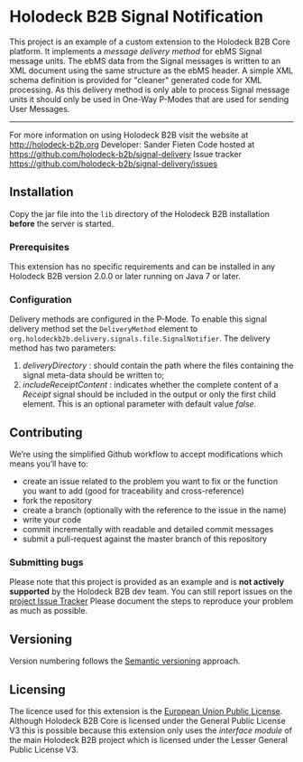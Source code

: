 # Holodeck B2B Signal Notification
This project is an example of a custom extension to the Holodeck B2B Core platform. It implements a _message delivery
method_ for ebMS Signal message units.
The ebMS data from the Signal messages is written to an XML document using the same structure as the ebMS header. A
simple XML schema definition is provided for "cleaner" generated code for XML processing.
As this delivery method is only able to process Signal message units it should only be used in One-Way P-Modes that are
used for sending User Messages.

__________________
For more information on using Holodeck B2B visit the website at http://holodeck-b2b.org
Developer: Sander Fieten
Code hosted at https://github.com/holodeck-b2b/signal-delivery
Issue tracker https://github.com/holodeck-b2b/signal-delivery/issues

## Installation
Copy the jar file into the `lib` directory of the Holodeck B2B installation **before** the server is started.

### Prerequisites
This extension has no specific requirements and can be installed in any Holodeck B2B version 2.0.0 or later running on
Java 7 or later.

### Configuration
Delivery methods are configured in the P-Mode.
To enable this signal delivery method set the `DeliveryMethod` element to `org.holodeckb2b.delivery.signals.file.SignalNotifier`.
The delivery method has two parameters:

1. _deliveryDirectory_ : should contain the path where the files containing the signal meta-data should be written to;
2. _includeReceiptContent_ : indicates whether the complete content of a _Receipt_ signal should be included in the output
or only the first child element. This is an optional parameter with default value _false_.

## Contributing
We’re using the simplified Github workflow to accept modifications which means you’ll have to:
* create an issue related to the problem you want to fix or the function you want to add (good for traceability and cross-reference)
* fork the repository
* create a branch (optionally with the reference to the issue in the name)
* write your code
* commit incrementally with readable and detailed commit messages
* submit a pull-request against the master branch of this repository

### Submitting bugs
Please note that this project is provided as an example and is **not actively supported** by the Holodeck B2B dev team.
You can still report issues on the [project Issue Tracker](https://github.com/holodeck-b2b/signal-delivery/issues)
Please document the steps to reproduce your problem as much as possible.

## Versioning
Version numbering follows the [Semantic versioning](http://semver.org/) approach.

## Licensing
The licence used for this extension is the [European Union Public License](https://joinup.ec.europa.eu/community/eupl/home).
Although Holodeck B2B Core is licensed under the General Public License V3 this is possible because this extension only
uses the *interface module* of the main Holodeck B2B project which is licensed under the Lesser General Public License V3.

